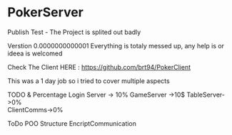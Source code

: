 # PokerServer
Publish Test - The Project is splited out badly

Verstion 0.0000000000001 
Everything is totaly messed up, any help is or ideea is welcomed


Check The Client HERE : https://github.com/brt94/PokerClient

This was a 1 day job so i tried to cover multiple aspects 

TODO & Percentage
Login Server -> 10%
GameServer ->10$
TableServer->0%  
ClientComms->0%

ToDo
POO Structure
EncriptCommunication

